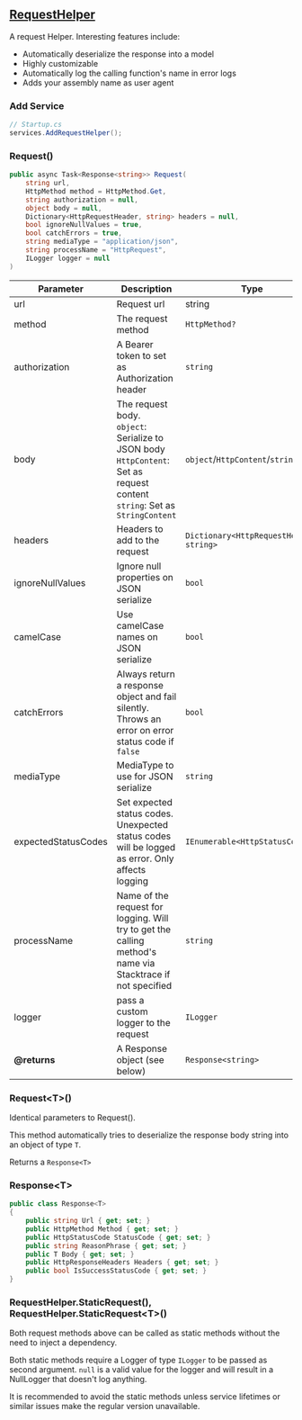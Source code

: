 ﻿## [RequestHelper](./RequestHelper.cs)

A request Helper. Interesting features include:
 * Automatically deserialize the response into a model
 * Highly customizable
 * Automatically log the calling function's name in error logs
 * Adds your assembly name as user agent
 
### Add Service
```c#
// Startup.cs
services.AddRequestHelper();
```

### Request()
```c#
public async Task<Response<string>> Request(
    string url,
    HttpMethod method = HttpMethod.Get,
    string authorization = null,
    object body = null,
    Dictionary<HttpRequestHeader, string> headers = null,
    bool ignoreNullValues = true,
    bool catchErrors = true,
    string mediaType = "application/json",
    string processName = "HttpRequest",
    ILogger logger = null
)
```
| Parameter | Description | Type | Default/required |
|------|--------------|-----------|-------------|
| url | Request url | string | required |
| method | The request method | `HttpMethod?` | `HttpMethod.Get`|
| authorization | A Bearer token to set as Authorization header | `string` | `null` | 
| body | The request body.<br>`object`: Serialize to JSON body<br>`HttpContent`: Set as request content<br>`string`: Set as `StringContent` | `object`/`HttpContent`/`string` | `null` |
| headers | Headers to add to the request | `Dictionary<HttpRequestHeader, string>` | `null` |
| ignoreNullValues | Ignore null properties on JSON serialize | `bool` | `true` |
| camelCase | Use camelCase names on JSON serialize | `bool` | `true` |
| catchErrors | Always return a response object and fail silently. Throws an error on error status code if `false` | `bool` | `true` |
| mediaType | MediaType to use for JSON serialize | `string` | `"application/json"` |
| expectedStatusCodes | Set expected status codes. Unexpected status codes will be logged as error. Only affects logging | `IEnumerable<HttpStatusCode>` | Success status codes |
| processName | Name of the request for logging. Will try to get the calling method's name via Stacktrace if not specified | `string` | The calling method's name or `"HttpRequest"`|
| logger | pass a custom logger to the request | `ILogger` | `ILogger<RequestHelper>` |
| **@returns** | A Response object (see below) | `Response<string>` |

### Request\<T\>()
Identical parameters to Request().

This method automatically tries to deserialize the response body string into an object of type `T`.

Returns a `Response<T>`

### Response\<T\>
```c#
public class Response<T> 
{
    public string Url { get; set; }
    public HttpMethod Method { get; set; }
    public HttpStatusCode StatusCode { get; set; }
    public string ReasonPhrase { get; set; }
    public T Body { get; set; }
    public HttpResponseHeaders Headers { get; set; }
    public bool IsSuccessStatusCode { get; set; }
}
```

### RequestHelper.StaticRequest(), RequestHelper.StaticRequest\<T\>()
Both request methods above can be called as static methods without the need to inject a dependency. 

Both static methods require a Logger of type `ILogger` to be passed as second argument. 
`null` is a valid value for the logger and will result in a NullLogger that doesn't log anything.

It is recommended to avoid the static methods unless service lifetimes or similar issues make the regular version unavailable.